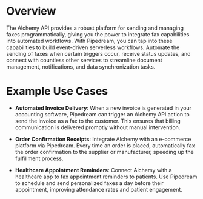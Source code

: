 # Overview

The Alchemy API provides a robust platform for sending and managing faxes programmatically, giving you the power to integrate fax capabilities into automated workflows. With Pipedream, you can tap into these capabilities to build event-driven serverless workflows. Automate the sending of faxes when certain triggers occur, receive status updates, and connect with countless other services to streamline document management, notifications, and data synchronization tasks.

# Example Use Cases

- **Automated Invoice Delivery**: When a new invoice is generated in your accounting software, Pipedream can trigger an Alchemy API action to send the invoice as a fax to the customer. This ensures that billing communication is delivered promptly without manual intervention.

- **Order Confirmation Receipts**: Integrate Alchemy with an e-commerce platform via Pipedream. Every time an order is placed, automatically fax the order confirmation to the supplier or manufacturer, speeding up the fulfillment process.

- **Healthcare Appointment Reminders**: Connect Alchemy with a healthcare app to fax appointment reminders to patients. Use Pipedream to schedule and send personalized faxes a day before their appointment, improving attendance rates and patient engagement.
